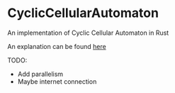 # CyclicCellularAutomaton
An implementation of Cyclic Cellular Automaton in Rust

An explanation can be found [here](https://en.wikipedia.org/wiki/Cyclic_cellular_automaton)

TODO: 
* Add parallelism
* Maybe internet connection